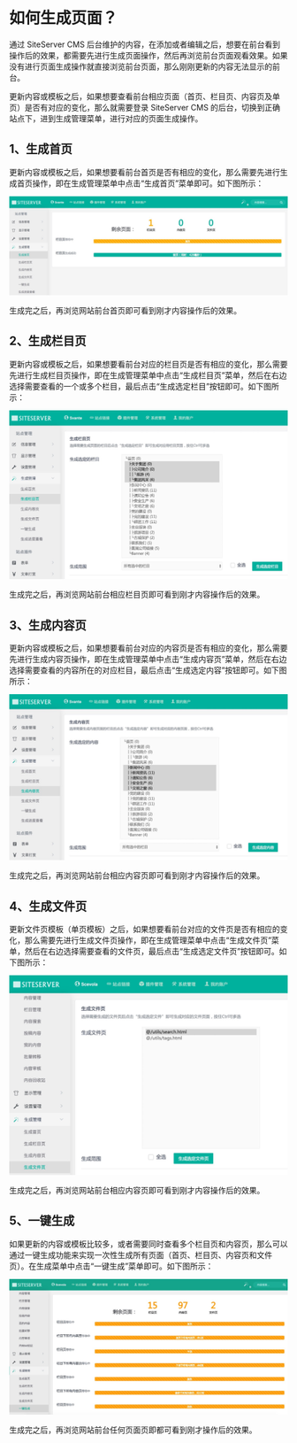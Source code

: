 # 如何生成页面？

通过 SiteServer CMS 后台维护的内容，在添加或者编辑之后，想要在前台看到操作后的效果，都需要先进行生成页面操作，然后再浏览前台页面观看效果。如果没有进行页面生成操作就直接浏览前台页面，那么刚刚更新的内容无法显示的前台。

更新内容或模板之后，如果想要查看前台相应页面（首页、栏目页、内容页及单页）是否有对应的变化，那么就需要登录 SiteServer CMS 的后台，切换到正确站点下，进到生成管理菜单，进行对应的页面生成操作。

## 1、生成首页

更新内容或模板之后，如果想要看前台首页是否有相应的变化，那么需要先进行生成首页操作，即在生成管理菜单中点击“生成首页”菜单即可。如下图所示：

![](./images/224.jpg)

生成完之后，再浏览网站前台首页即可看到刚才内容操作后的效果。
 
## 2、生成栏目页

更新内容或模板之后，如果想要看前台对应的栏目页是否有相应的变化，那么需要先进行生成栏目页操作，即在生成管理菜单中点击“生成栏目页”菜单，然后在右边选择需要查看的一个或多个栏目，最后点击“生成选定栏目”按钮即可。如下图所示：

![](./images/225.jpg)

生成完之后，再浏览网站前台相应栏目页即可看到刚才内容操作后的效果。

## 3、生成内容页

更新内容或模板之后，如果想要看前台对应的内容页是否有相应的变化，那么需要先进行生成内容页操作，即在生成管理菜单中点击“生成内容页”菜单，然后在右边选择需要查看的内容所在的对应栏目，最后点击“生成选定内容”按钮即可。如下图所示：

![](./images/226.jpg)

生成完之后，再浏览网站前台相应内容页即可看到刚才内容操作后的效果。


## 4、生成文件页

更新文件页模板（单页模板）之后，如果想要看前台对应的文件页是否有相应的变化，那么需要先进行生成文件页操作，即在生成管理菜单中点击“生成文件页”菜单，然后在右边选择需要查看的文件页，最后点击“生成选定文件页”按钮即可。如下图所示：

![](./images/227.jpg)

生成完之后，再浏览网站前台相应内容页即可看到刚才内容操作后的效果。


## 5、一键生成

如果更新的内容或模板比较多，或者需要同时查看多个栏目页和内容页，那么可以通过一键生成功能来实现一次性生成所有页面（首页、栏目页、内容页和文件页）。在生成菜单中点击“一键生成”菜单即可。如下图所示：

![](./images/228.jpg)

生成完之后，再浏览网站前台任何页面页即都可看到刚才操作后的效果。












